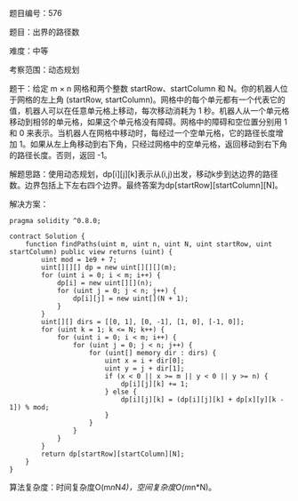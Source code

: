 题目编号：576

题目：出界的路径数

难度：中等

考察范围：动态规划

题干：给定 m × n 网格和两个整数 startRow、startColumn 和 N。你的机器人位于网格的左上角 (startRow, startColumn)。网格中的每个单元都有一个代表它的值，机器人可以在任意单元格上移动，每次移动消耗为 1 秒。机器人从一个单元格移动到相邻的单元格，如果这个单元格没有障碍。网格中的障碍和空位置分别用 1 和 0 来表示。当机器人在网格中移动时，每经过一个空单元格，它的路径长度增加 1。如果从左上角移动到右下角，只经过网格中的空单元格，返回移动到右下角的路径长度。否则，返回 -1。

解题思路：使用动态规划，dp[i][j][k]表示从(i,j)出发，移动k步到达边界的路径数。边界包括上下左右四个边界。最终答案为dp[startRow][startColumn][N]。

解决方案：

```solidity
pragma solidity ^0.8.0;

contract Solution {
    function findPaths(uint m, uint n, uint N, uint startRow, uint startColumn) public view returns (uint) {
        uint mod = 1e9 + 7;
        uint[][][] dp = new uint[][][](m);
        for (uint i = 0; i < m; i++) {
            dp[i] = new uint[][](n);
            for (uint j = 0; j < n; j++) {
                dp[i][j] = new uint[](N + 1);
            }
        }
        uint[][] dirs = [[0, 1], [0, -1], [1, 0], [-1, 0]];
        for (uint k = 1; k <= N; k++) {
            for (uint i = 0; i < m; i++) {
                for (uint j = 0; j < n; j++) {
                    for (uint[] memory dir : dirs) {
                        uint x = i + dir[0];
                        uint y = j + dir[1];
                        if (x < 0 || x >= m || y < 0 || y >= n) {
                            dp[i][j][k] += 1;
                        } else {
                            dp[i][j][k] = (dp[i][j][k] + dp[x][y][k - 1]) % mod;
                        }
                    }
                }
            }
        }
        return dp[startRow][startColumn][N];
    }
}
```

算法复杂度：时间复杂度O(m*n*N*4)，空间复杂度O(m*n*N)。